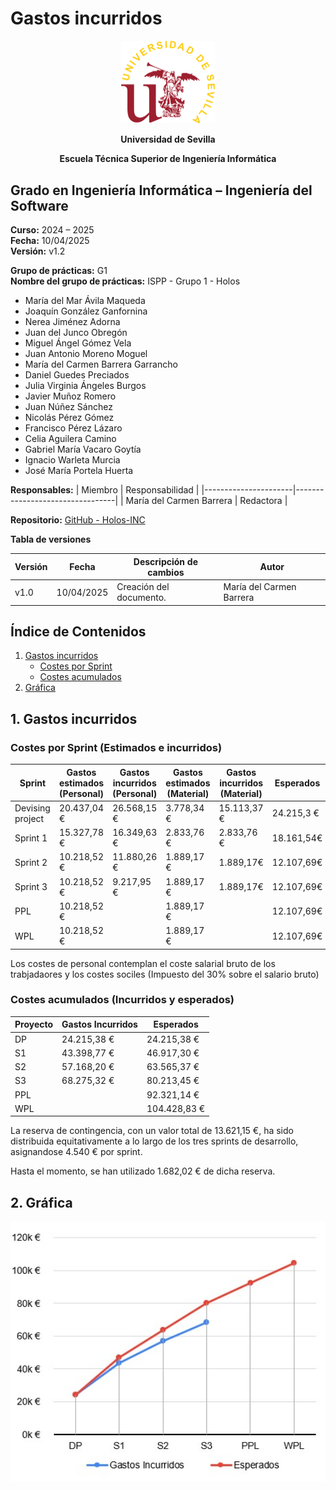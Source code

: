 # Gastos incurridos

<p align="center">
  <img src="https://raw.githubusercontent.com/Holos-INC/Docusaurus-Holos/main/static/img/universidad-de-sevilla-logo.png" alt="Universidad de Sevilla" width="150"/>
</p>
<p align="center">
  <strong>Universidad de Sevilla</strong> 
</p>
<p align="center">
  <strong>Escuela Técnica Superior de Ingeniería Informática</strong>  
</p>

## **Grado en Ingeniería Informática – Ingeniería del Software**

**Curso:** 2024 – 2025  
**Fecha:** 10/04/2025  
**Versión:** v1.2

**Grupo de prácticas:** G1  
**Nombre del grupo de prácticas:** ISPP - Grupo 1 - Holos
- María del Mar Ávila Maqueda  
- Joaquín González Ganfornina  
- Nerea Jiménez Adorna  
- Juan del Junco Obregón  
- Miguel Ángel Gómez Vela  
- Juan Antonio Moreno Moguel  
- María del Carmen Barrera Garrancho  
- Daniel Guedes Preciados  
- Julia Virginia Ángeles Burgos  
- Javier Muñoz Romero  
- Juan Núñez Sánchez  
- Nicolás Pérez Gómez  
- Francisco Pérez Lázaro  
- Celia Aguilera Camino  
- Gabriel María Vacaro Goytía  
- Ignacio Warleta Murcia  
- José María Portela Huerta 

**Responsables:**
| Miembro              | Responsabilidad                 |
|----------------------|---------------------------------|
| María del Carmen Barrera   |  Redactora                      |


**Repositorio:** [GitHub - Holos-INC](https://github.com/Holos-INC/Docusaurus-Holos)


**Tabla de versiones**

| Versión | Fecha       | Descripción de cambios | Autor                 |
|---------|------------|------------------------|------------------------|
| v1.0    | 10/04/2025 | Creación del documento. | María del Carmen Barrera  |


## Índice de Contenidos

1. [Gastos incurridos](#1-gastos-incurridos)
   - [Costes por Sprint](#costes-por-sprint-estimados-e-incurridos)
   - [Costes acumulados](#costes-acumulados-incurridos-y-esperados)
2. [Gráfica](#2-grafica)



## 1. Gastos incurridos 

### Costes por Sprint (Estimados e incurridos)

| Sprint | Gastos estimados (Personal) | Gastos incurridos (Personal) | Gastos estimados (Material) | Gastos incurridos (Material) | Esperados     | Gastos Incurridos totales |
|----------|--------------|--------|----------------|--------------|-----------------|----------------------------|
| Devising project  | 20.437,04 €     | 26.568,15 €       | 3.778,34 €       | 15.113,37 €   | 24.215,3 €       | 24.215,38 €                |
| Sprint 1          | 15.327,78 €    | 16.349,63 €      | 2.833,76 €       | 2.833,76 €        | 18.161,54€      | 19.183,39 €                |
| Sprint 2          | 10.218,52 €    | 11.880,26 €     | 1.889,17 €       | 1.889,17€      | 12.107,69€      | 13.769,43 €                |
|  Sprint 3          | 10.218,52 €   | 9.217,95 €       | 1.889,17 €         | 1.889,17€     |       12.107,69€    |    11.107,11€           |
|    PPL            | 10.218,52 €    |                    | 1.889,17 €      |                 |           12.107,69€     |                |
|    WPL            | 10.218,52 €      |                 | 1.889,17 €      |                 |          12.107,69€      |                 |



Los costes de personal contemplan el coste salarial bruto de los trabjadaores y los costes sociles (Impuesto del 30% sobre el salario bruto)

### Costes acumulados (Incurridos y esperados)

| Proyecto | Gastos Incurridos | Esperados      |
|----------|-------------------|----------------|
| DP       | 24.215,38 €       | 24.215,38 €    |
| S1       | 43.398,77 €       | 46.917,30 €    |
| S2       | 57.168,20 €       | 63.565,37 €    |
| S3       | 68.275,32 €       | 80.213,45 €    |
| PPL      |                   | 92.321,14 €    |
| WPL      |                   | 104.428,83 €   |

La reserva de contingencia, con un valor total de 13.621,15 €, ha sido distribuida equitativamente a lo largo de los tres sprints de desarrollo, asignandose 4.540 € por sprint.

Hasta el momento, se han utilizado 1.682,02 € de dicha reserva.

## 2. Gráfica

<p align="center">
  <img src="https://raw.githubusercontent.com/Holos-INC/Docusaurus-Holos/main/static/img/costes_s3/grafica_costes_incurridos.jpg" alt="Universidad de Sevilla" width="700"/>
</p>